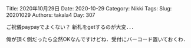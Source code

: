 ﻿Title: 2020年10月29日
Date: 2020-10-29
Category: Nikki
Tags: 
Slug: 20201029
Authors: takala4
Day: 307



ご祝儀paypayでよくない？
新札をgetするのが大変．．．



俺が頂く側だったら全然OKなんですけどね．受付にバーコード置いておくわ．